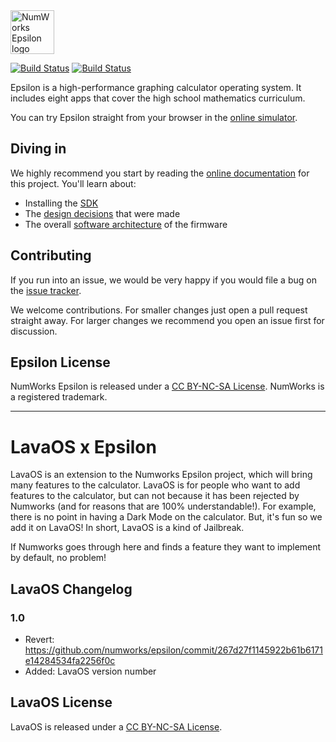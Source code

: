 <img src="https://www.numworks.com/resources/engineering/software/epsilon.svg" alt="NumWorks Epsilon logo" height="70" >

[![Build Status](https://api.travis-ci.org/numworks/epsilon.svg?branch=master)](https://travis-ci.org/numworks/epsilon)
[![Build Status](https://ci.appveyor.com/api/projects/status/github/numworks/epsilon?branch=master&svg=true)](https://ci.appveyor.com/project/Ecco/epsilon-n2hn8/branch/master)

Epsilon is a high-performance graphing calculator operating system. It includes eight apps that cover the high school mathematics curriculum.

You can try Epsilon straight from your browser in the [online simulator](https://www.numworks.com/simulator/).

## Diving in

We highly recommend you start by reading the [online documentation](https://www.numworks.com/resources/engineering/software/) for this project. You'll learn about:

* Installing the [SDK](https://www.numworks.com/resources/engineering/software/sdk/)
* The [design decisions](https://www.numworks.com/resources/engineering/software/embedded/) that were made
* The overall [software architecture](https://www.numworks.com/resources/engineering/software/architecture/) of the firmware

## Contributing

If you run into an issue, we would be very happy if you would file a bug on the [issue tracker](https://github.com/numworks/epsilon/issues).

We welcome contributions. For smaller changes just open a pull request straight away. For larger changes we recommend you open an issue first for discussion.

## Epsilon License

NumWorks Epsilon is released under a [CC BY-NC-SA License](https://creativecommons.org/licenses/by-nc-sa/4.0/legalcode). NumWorks is a registered trademark.

---

# LavaOS x Epsilon

LavaOS is an extension to the Numworks Epsilon project, which will bring many features to the calculator. LavaOS is for people who want to add features to the calculator, but can not because it has been rejected by Numworks (and for reasons that are 100% understandable!). For example, there is no point in having a Dark Mode on the calculator. But, it's fun so we add it on LavaOS! In short, LavaOS is a kind of Jailbreak.

If Numworks goes through here and finds a feature they want to implement by default, no problem!

## LavaOS Changelog
### 1.0
- Revert: https://github.com/numworks/epsilon/commit/267d27f1145922b61b6171e14284534fa2256f0c
- Added: LavaOS version number

## LavaOS License

LavaOS is released under a [CC BY-NC-SA License](https://creativecommons.org/licenses/by-nc-sa/4.0/legalcode).
